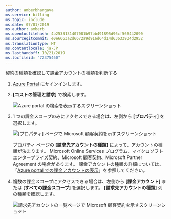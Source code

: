 ```yaml
---
author: amberbhargava
ms.service: billing
ms.topic: include
ms.date: 07/01/2019
ms.author: amberb
ms.openlocfilehash: 4b2533131407081b97bb491895d96cf566442090
ms.sourcegitcommit: e0e6663a2d6672a9d916d64d14d63633934d2952
ms.translationtype: HT
ms.contentlocale: ja-JP
ms.lasthandoff: 10/21/2019
ms.locfileid: "72375460"
---
```

契約の種類を確認して課金アカウントの種類を判断する
 
1. [Azure Portal]( http://portal.azure.com) にサインインします。
 
2. **[コストの管理と請求]** で検索します。
 
   ![Azure portal の検索を表示するスクリーンショット](./media/billing-check-account-type/billing-search-cost-management-billing.png)    
 
3. 1 つの課金スコープのみにアクセスできる場合は、左側から **[プロパティ]** を選択します。
 
    ![[プロパティ] ページで Microsoft 顧客契約を示すスクリーンショット](./media/billing-check-account-type/billing-mca-property.png)
    
    プロパティ ページの **[請求先アカウントの種類]** によって、アカウントの種類が決まります。 Microsoft Online Services プログラム、マイクロソフト エンタープライズ契約、Microsoft 顧客契約、Microsoft Partner Agreement の場合があります。 課金アカウントの種類の詳細については、「[Azure portal での課金アカウントの表示](../articles/billing/billing-view-all-accounts.md)」を参照してください。  
 
4. 複数の課金スコープにアクセスできる場合は、左側から **[課金アカウント]** または **[すべての課金スコープ]** を選択します。 **[請求先アカウントの種類]** 列の種類を確認します。
 
    ![請求先アカウントの一覧ページで Microsoft 顧客契約を示すスクリーンショット](./media/billing-check-account-type/billing-account-type-in-the-list.png)
 